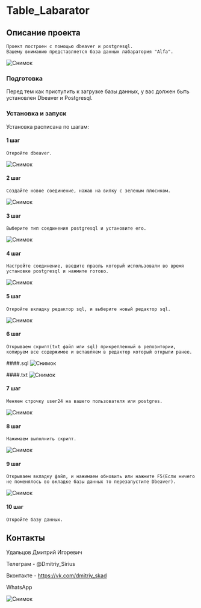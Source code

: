 # Table_Labarator

<!-- ABOUT THE PROJECT -->
## Описание проекта
```
Проект построен с помощью dbeaver и postgresql.
Вашему вниманию представляется база данных лабаратория "Alfa".
```
![Снимок](https://user-images.githubusercontent.com/67872855/197331644-3c0247d6-0e01-4b37-8974-3dbe40c95991.PNG)

<!-- PREREQUISITES -->

### Подготовка

Перед тем как приступить к загрузке базы данных, у вас должен быть установлен Dbeaver и Postgresql. 

### Установка и запуск

Установка расписана по шагам:
  #### 1 шаг 
  
    Откройте dbeaver.
    
![Снимок](https://user-images.githubusercontent.com/67872855/197331818-c7bdadc1-b61e-44a4-a329-441c35f1dd77.PNG)

  #### 2 шаг 
  
    Создайте новое соединение, нажав на вилку с зеленым плюсиком. 
    
![Снимок](https://user-images.githubusercontent.com/67872855/197331884-9b53352c-cba2-47e5-a06c-1ae7a899138c.PNG)

  #### 3 шаг
  
    Выберите тип соединения postgresql и установите его.
    
![Снимок](https://user-images.githubusercontent.com/67872855/197331932-72a4d4e1-52e4-4fde-9d38-c0d01d5cda55.PNG)

  #### 4 шаг
  
    Настройте соединение, введите праоль который использовали во время установке postgresql и нажмите готово.
    
![Снимок](https://user-images.githubusercontent.com/67872855/197331970-7521e6bb-4c40-4602-9a95-3c295195c0c8.PNG)


  #### 5 шаг
  
    Откройте вкладку редактор sql, и выберите новый редактор sql. 
    
![Снимок](https://user-images.githubusercontent.com/67872855/197332093-2dbed40c-5785-4a29-a9ca-29f85b02a0a1.PNG)

  #### 6 шаг
    
    Открываем скрипт(txt файл или sql) прикрепленный в репозитории, копируем все содержимое и вставляем в редактор который открыли ранее.

####.sql
![Снимок](https://user-images.githubusercontent.com/67872855/197332236-bfc7bb44-7368-456a-b271-cea36f190481.PNG)


####.txt
![Снимок](https://user-images.githubusercontent.com/67872855/197332322-facd80f2-9d57-413d-a516-4334ae60274d.PNG)

   
  #### 7 шаг
  
    Меняем строчку user24 на вашего пользователя или postgres.
  
![Снимок](https://user-images.githubusercontent.com/67872855/197332410-881ab5ee-1483-4b88-937b-6cde8b4735db.PNG)

  #### 8 шаг
  
    Нажимаем выполнить скрипт.

![Снимок](https://user-images.githubusercontent.com/67872855/197332461-5b2b3ccd-037f-4b42-9f2c-7f1054a6563a.PNG)

  #### 9 шаг 
  
    Открываем вкладку файл, и нажимаем обновить или нажмите F5(Если ничего не поменялось во вкладке базы данных то перезапустите Dbeaver).
    
![Снимок](https://user-images.githubusercontent.com/67872855/197332558-48cf7da3-1daa-4b0b-b3e7-ff0c077a5c54.PNG)

  #### 10 шаг
    
    Откройте базу данных.
    
<!-- CONTACT -->
## Контакты

Удальцов Дмитрий Игоревич

  Телеграм - @Dmitriy_Sirius
  
  Вконтакте - https://vk.com/dmitriy_skad

  WhatsApp

![Снимок](https://user-images.githubusercontent.com/67872855/197333268-24e288c2-e5ae-48ab-929d-9c48f30a2396.PNG)


